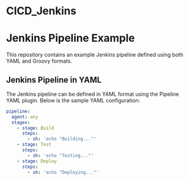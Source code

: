 # CICD_Jenkins
# Jenkins Pipeline Example

This repository contains an example Jenkins pipeline defined using both YAML and Groovy formats.

## Jenkins Pipeline in YAML

The Jenkins pipeline can be defined in YAML format using the Pipeline YAML plugin. Below is the sample YAML configuration:

```yaml
pipeline:
  agent: any
  stages:
    - stage: Build
      steps:
        - sh: 'echo "Building..."'
    - stage: Test
      steps:
        - sh: 'echo "Testing..."'
    - stage: Deploy
      steps:
        - sh: 'echo "Deploying..."'
